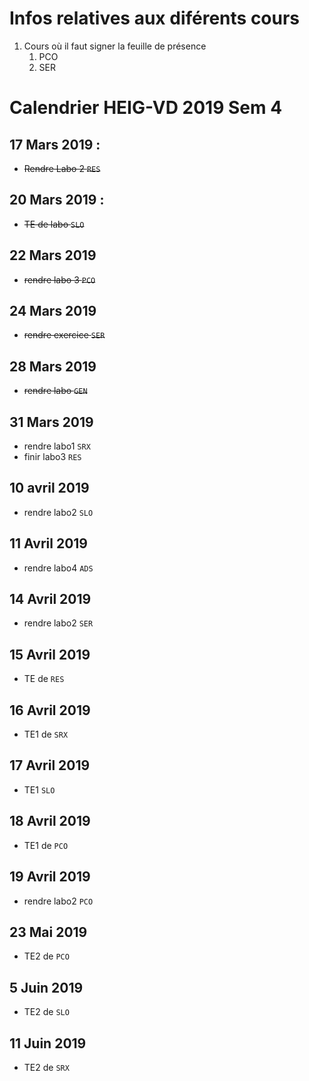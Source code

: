 # Infos relatives aux diférents cours

1. Cours où il faut signer la feuille de présence
    1. PCO
    2. SER

# Calendrier HEIG-VD 2019 Sem 4

## 17 Mars 2019 :

- ~~Rendre Labo 2 `RES`~~

## 20 Mars 2019 :

- ~~TE de labo `SLO`~~

## 22 Mars 2019 

- ~~rendre labo 3 `PCO`~~

## 24 Mars 2019 

- ~~rendre exercice `SER`~~

## 28 Mars 2019

- ~~rendre labo `GEN`~~

## 31 Mars 2019

- rendre labo1 `SRX`
- finir labo3 `RES`

## 10 avril 2019

- rendre labo2 `SLO` 

## 11 Avril 2019

- rendre labo4 `ADS`

## 14 Avril 2019

- rendre labo2 `SER`


## 15 Avril 2019 

- TE de `RES`

## 16 Avril 2019

- TE1 de `SRX`

## 17 Avril 2019

- TE1 `SLO`

## 18 Avril 2019

- TE1 de `PCO`

## 19 Avril 2019

- rendre labo2 `PCO`

## 23 Mai 2019

- TE2 de `PCO`

## 5 Juin 2019

- TE2 de `SLO`


## 11 Juin 2019

- TE2 de `SRX`
